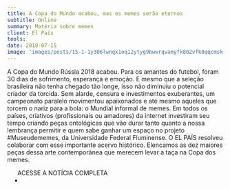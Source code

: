 ```yaml
---
title: A Copa do Mundo acabou, mas os memes serão eternos
subtitle: Online
summary: Matéria sobre memes
client: El País
tools: 
date: 2018-07-15
image: 'images/posts/15-1-1y306lwnqx1oq12ytyg9bwwrqvamyfk802vfk0qqcmsk.png'
---
```


A Copa do Mundo Rússia 2018 acabou. Para os amantes do futebol, foram 30 dias de sofrimento, esperança e emoção. E mesmo que a seleção brasileira não tenha chegado tão longe, isso não diminuiu o potencial criador da torcida. Sem alarde, censura e investimentos exuberantes, um campeonato paralelo movimentou apaixonados e até mesmo aqueles que torcem o nariz para a bola: o Mundial informal de memes. Em todos os países, criativos (profissionais ou amadores) da internet investiram seu tempo criando peças ontológicas que vão durar tanto quanto a nossa lembrança permitir e quem sabe ganhar um espaço no projeto #Museudememes, da Universidade Federal Fluminense. O EL PAÍS resolveu colaborar com esse importante acervo histórico. Elencamos as dez maiores peças dessa arte contemporânea que merecem levar a taça na Copa dos memes.

<div class="post__share"><ul class="share__list list-reset">ACESSE A NOTÍCIA COMPLETA<li class="share__item" style="margin-left: 10px"><a class="share__link share__facebook" style="background: #fa5657" href="https://brasil.elpais.com/brasil/2018/07/13/deportes/1531506906_859443.html" 
onclick=window.open(this.href, 'pop-up', 'left=20,top=20,width=500,height=500,toolbar=1,resizable=0'); return false;" title="Link" rel="nofollow"><i class="fa-solid fa-link"></i></a></li></ul></div>
<!-- <div class="gallery-box"><div class="gallery"><img src="/clipping/images/example-1.jpg" loading="lazy" alt="Project"><img src="/clipping/images/example-2.jpg" loading="lazy" alt="Project"></div><em>Gallery / <a href="https://www.freepik.com/" target="_blank">Freepic</a></em></div> -->
